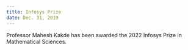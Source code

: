 ```yaml
---
title: Infosys Prize
date: Dec. 31, 2019 
---
```


Professor Mahesh Kakde has been awarded the 2022 Infosys Prize in Mathematical Sciences.
